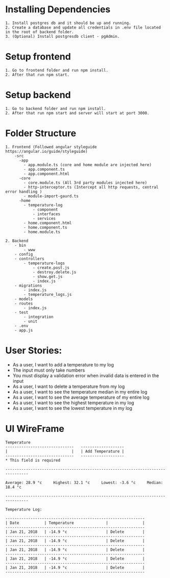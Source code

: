 # Installing Dependencies
    1. Install postgres db and it should be up and running.
    2. Create a database and update all credentials in .env file located in the root of backend folder.
    3. (Optional) Install postgresdb client - pgAdmin.

# Setup frontend
    1. Go to frontend folder and run npm install.
    2. After that run npm start.

# Setup backend
    1. Go to backend folder and run npm install.
    2. After that run npm start and server will start at port 3000.

# Folder Structure
    1. Frontend (Followed angular styleguide https://angular.io/guide/styleguide)
        -src
          -app
            - app.module.ts (core and home module are injected here)
            - app.component.ts
            - app.component.html
          -core
            - core.module.ts (All 3rd party modules injected here)
            - http-interceptor.ts (Intercept all http requests, central error handling )
            - module-import-gaurd.ts
          -home
            - temperature-log
                - component
                - interfaces
                - services
            - home.component.html
            - home.component.ts
            - home.module.ts

    2. Backend
        - bin
            - www
        - config
        - controllers
            - temperature-logs
                - create.post.js
                - destroy.delete.js
                - show.get.js
                - index.js
        - migrations
            - index.js
            - temperature_logs.js
        - models
        - routes
            - index.js
        - test
            - integration
            - unit
        - .env
        - app.js

# User Stories:
- As a user, I want to add a temperature to my log
- The input must only take numbers
- You must display a validation error when invalid data is entered in the input
- As a user, I want to delete a temperature from my log
- As a user, I want to see the temperature median in my entire log
- As a user, I want to see the average temperature of my entire log
- As a user, I want to see the highest temperature in my log
- As a user, I want to see the lowest temperature in my log

# UI WireFrame

```
Temperature
------------------------------   -------------------
|                            |   | Add Temperature |
------------------------------   -------------------
* This field is required

--------------------------------------------------------------------------------

Average: 28.9 °c     Highest: 32.1 °c     Lowest: -3.6 °c     Median: 18.4 °c

--------------------------------------------------------------------------------

Temperature Log:

-------------------------------------------------------------
| Date           | Temperature              |               |
-------------------------------------------------------------
| Jan 21, 2018   | -14.9 °c                 | Delete        |
-------------------------------------------------------------
| Jan 21, 2018   | -14.9 °c                 | Delete        |
-------------------------------------------------------------
| Jan 21, 2018   | -14.9 °c                 | Delete        |
-------------------------------------------------------------
| Jan 21, 2018   | -14.9 °c                 | Delete        |
-------------------------------------------------------------
| Jan 21, 2018   | -14.9 °c                 | Delete        |
-------------------------------------------------------------
```
